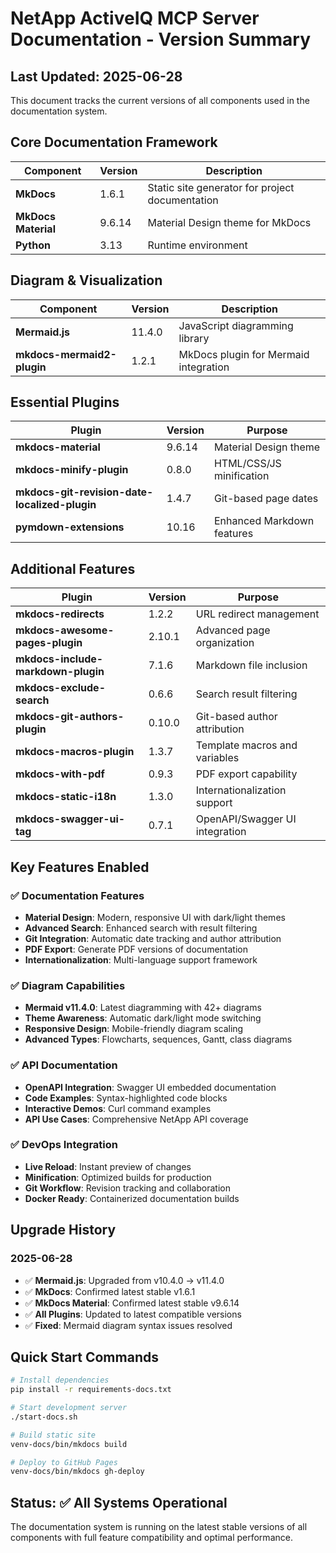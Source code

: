 # NetApp ActiveIQ MCP Server Documentation - Version Summary

## Last Updated: 2025-06-28

This document tracks the current versions of all components used in the documentation system.

## Core Documentation Framework

| Component | Version | Description |
|-----------|---------|-------------|
| **MkDocs** | 1.6.1 | Static site generator for project documentation |
| **MkDocs Material** | 9.6.14 | Material Design theme for MkDocs |
| **Python** | 3.13 | Runtime environment |

## Diagram & Visualization

| Component | Version | Description |
|-----------|---------|-------------|
| **Mermaid.js** | 11.4.0 | JavaScript diagramming library |
| **mkdocs-mermaid2-plugin** | 1.2.1 | MkDocs plugin for Mermaid integration |

## Essential Plugins

| Plugin | Version | Purpose |
|--------|---------|---------|
| **mkdocs-material** | 9.6.14 | Material Design theme |
| **mkdocs-minify-plugin** | 0.8.0 | HTML/CSS/JS minification |
| **mkdocs-git-revision-date-localized-plugin** | 1.4.7 | Git-based page dates |
| **pymdown-extensions** | 10.16 | Enhanced Markdown features |

## Additional Features

| Plugin | Version | Purpose |
|--------|---------|---------|
| **mkdocs-redirects** | 1.2.2 | URL redirect management |
| **mkdocs-awesome-pages-plugin** | 2.10.1 | Advanced page organization |
| **mkdocs-include-markdown-plugin** | 7.1.6 | Markdown file inclusion |
| **mkdocs-exclude-search** | 0.6.6 | Search result filtering |
| **mkdocs-git-authors-plugin** | 0.10.0 | Git-based author attribution |
| **mkdocs-macros-plugin** | 1.3.7 | Template macros and variables |
| **mkdocs-with-pdf** | 0.9.3 | PDF export capability |
| **mkdocs-static-i18n** | 1.3.0 | Internationalization support |
| **mkdocs-swagger-ui-tag** | 0.7.1 | OpenAPI/Swagger UI integration |

## Key Features Enabled

### ✅ Documentation Features
- **Material Design**: Modern, responsive UI with dark/light themes
- **Advanced Search**: Enhanced search with result filtering
- **Git Integration**: Automatic date tracking and author attribution
- **PDF Export**: Generate PDF versions of documentation
- **Internationalization**: Multi-language support framework

### ✅ Diagram Capabilities  
- **Mermaid v11.4.0**: Latest diagramming with 42+ diagrams
- **Theme Awareness**: Automatic dark/light mode switching
- **Responsive Design**: Mobile-friendly diagram scaling
- **Advanced Types**: Flowcharts, sequences, Gantt, class diagrams

### ✅ API Documentation
- **OpenAPI Integration**: Swagger UI embedded documentation
- **Code Examples**: Syntax-highlighted code blocks
- **Interactive Demos**: Curl command examples
- **API Use Cases**: Comprehensive NetApp API coverage

### ✅ DevOps Integration
- **Live Reload**: Instant preview of changes
- **Minification**: Optimized builds for production
- **Git Workflow**: Revision tracking and collaboration
- **Docker Ready**: Containerized documentation builds

## Upgrade History

### 2025-06-28
- ✅ **Mermaid.js**: Upgraded from v10.4.0 → v11.4.0
- ✅ **MkDocs**: Confirmed latest stable v1.6.1
- ✅ **MkDocs Material**: Confirmed latest stable v9.6.14
- ✅ **All Plugins**: Updated to latest compatible versions
- ✅ **Fixed**: Mermaid diagram syntax issues resolved

## Quick Start Commands

```bash
# Install dependencies
pip install -r requirements-docs.txt

# Start development server
./start-docs.sh

# Build static site
venv-docs/bin/mkdocs build

# Deploy to GitHub Pages
venv-docs/bin/mkdocs gh-deploy
```

## Status: ✅ All Systems Operational

The documentation system is running on the latest stable versions of all components with full feature compatibility and optimal performance.
